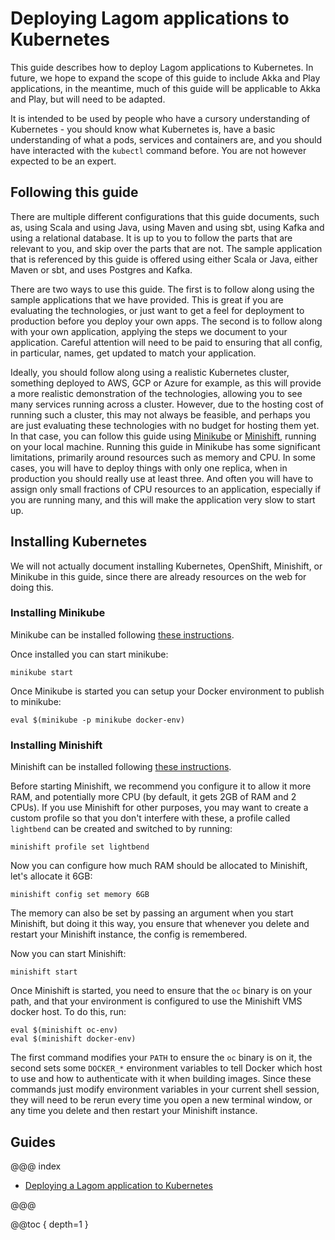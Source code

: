 # Deploying Lagom applications to Kubernetes 

This guide describes how to deploy Lagom applications to Kubernetes. In future, we hope to expand the scope of this guide to include Akka and Play applications, in the meantime, much of this guide will be applicable to Akka and Play, but will need to be adapted.

It is intended to be used by people who have a cursory understanding of  Kubernetes - you should know what Kubernetes is, have a basic understanding of what a pods, services and containers are, and you should have interacted with the `kubectl` command before. You are not however expected to be an expert.

## Following this guide

There are multiple different configurations that this guide documents, such as, using Scala and using Java, using Maven and using sbt, using Kafka and using a relational database. It is up to you to follow the parts that are relevant to you, and skip over the parts that are not. The sample application that is referenced by this guide is offered using either Scala or Java, either Maven or sbt, and uses Postgres and Kafka.

There are two ways to use this guide. The first is to follow along using the sample applications that we have provided. This is great if you are evaluating the technologies, or just want to get a feel for deployment to production before you deploy your own apps. The second is to follow along with your own application, applying the steps we document to your application. Careful attention will need to be paid to ensuring that all config, in particular, names, get updated to match your application.

Ideally, you should follow along using a realistic Kubernetes cluster, something deployed to AWS, GCP or Azure for example, as this will provide a more realistic demonstration of the technologies, allowing you to see many services running across a cluster. 
However, due to the hosting cost of running such a cluster, this may not always be feasible, and perhaps you are just evaluating these technologies with no budget for hosting them yet. 
In that case, you can follow this guide using [Minikube](https://kubernetes.io/docs/tasks/tools/install-minikube/) or [Minishift](https://www.okd.io/minishift/), running on your local machine. 
Running this guide in Minikube has some significant limitations, primarily around resources such as memory and CPU. In some cases, you will have to deploy things with only one replica, when in production you should really use at least three. 
And often you will have to assign only small fractions of CPU resources to an application, especially if you are running many, and this will make the application very slow to start up.

## Installing Kubernetes

We will not actually document installing Kubernetes, OpenShift, Minishift, or Minikube in this guide, since there are already resources on the web for doing this. 

### Installing Minikube

Minikube can be installed following [these instructions](https://kubernetes.io/docs/tasks/tools/install-minikube/).

Once installed you can start minikube:

```
minikube start
```

Once Minikube is started you can setup your Docker environment to publish to minikube:

```
eval $(minikube -p minikube docker-env)
```

### Installing Minishift

Minishift can be installed following [these instructions](https://docs.okd.io/latest/minishift/getting-started/installing.html).

Before starting Minishift, we recommend you configure it to allow it more RAM, and potentially more CPU (by default, it gets 2GB of RAM and 2 CPUs). If you use Minishift for other purposes, you may want to create a custom profile so that you don't interfere with these, a profile called `lightbend` can be created and switched to by running:

```
minishift profile set lightbend
```

Now you can configure how much RAM should be allocated to Minishift, let's allocate it 6GB:

```
minishift config set memory 6GB
```

The memory can also be set by passing an argument when you start Minishift, but doing it this way, you ensure that whenever you delete and restart your Minishift instance, the config is remembered.

Now you can start Minishift:

```
minishift start
```

Once Minishift is started, you need to ensure that the `oc` binary is on your path, and that your environment is configured to use the Minishift VMS docker host. To do this, run:

```
eval $(minishift oc-env)
eval $(minishift docker-env)
```

The first command modifies your `PATH` to ensure the `oc` binary is on it, the second sets some `DOCKER_*` environment variables to tell Docker which host to use and how to authenticate with it when building images. Since these commands just modify environment variables in your current shell session, they will need to be rerun every time you open a new terminal window, or any time you delete and then restart your Minishift instance.

## Guides

@@@ index

* [Deploying a Lagom application to Kubernetes](lagom/index.md)

@@@

@@toc { depth=1 }
